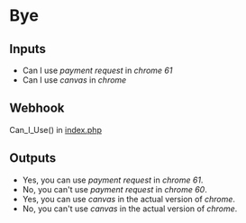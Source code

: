 # Bye
## Inputs
* Can I use _payment request_ in _chrome_ _61_
* Can I use _canvas_ in _chrome_

## Webhook
Can_I_Use() in [index.php](../index.php)

## Outputs
* Yes, you can use _payment request_ in _chrome_ _61_.
* No, you can't use _payment request_ in _chrome_ _60_.
* Yes, you can use _canvas_ in the actual version of _chrome_.
* No, you can't use _canvas_ in the actual version of _chrome_.